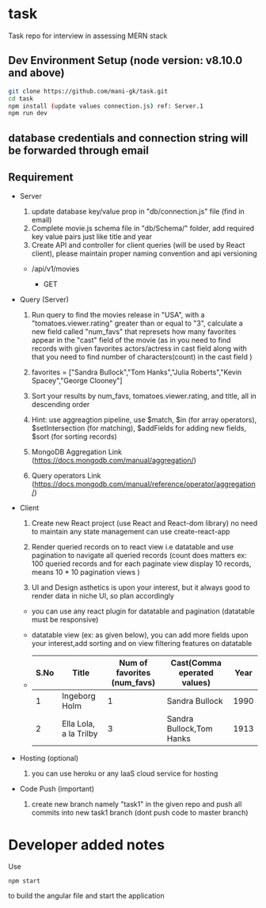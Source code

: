 # task

Task repo for interview in assessing MERN stack

## Dev Environment Setup (node version: v8.10.0 and above)

```sh
git clone https://github.com/mani-gk/task.git
cd task
npm install (update values connection.js) ref: Server.1
npm run dev
```

## database credentials and connection string will be forwarded through email

## Requirement

- Server

  1. update database key/value prop in "db/connection.js" file (find in email)
  2. Complete movie.js schema file in "db/Schema/" folder, add required key value pairs just like title and year
  3. Create API and controller for client queries (will be used by React client), please maintain proper naming convention and api versioning

  - /api/v1/movies

    - GET

- Query (Server)

  1. Run query to find the movies release in "USA", with a "tomatoes.viewer.rating" greater than or equal to "3", calculate a new field called "num_favs" that represets how many favorites appear in the "cast" field of the movie (as in you need to find records with given favorites actors/actress in cast field along with that you need to find number of characters(count) in the cast field )

  2. favorites = ["Sandra Bullock","Tom Hanks","Julia Roberts","Kevin Spacey","George Clooney"]

  3. Sort your results by num_favs, tomatoes.viewer.rating, and title, all in descending order

  4. Hint: use aggreagtion pipeline, use $match, $in (for array operators), $setIntersection (for matching), $addFields for adding new fields, \$sort (for sorting records)

  5. MongoDB Aggregation Link (https://docs.mongodb.com/manual/aggregation/)

  6. Query operators Link (https://docs.mongodb.com/manual/reference/operator/aggregation/)

- Client

  1. Create new React project (use React and React-dom library) no need to maintain any state management can use create-react-app

  2. Render queried records on to react view i.e datatable and use pagination to navigate all queried records (count does matters ex: 100 queried records and for each paginate view display 10 records, means 10 \* 10 pagination views )

  3. UI and Design asthetics is upon your interest, but it always good to render data in niche UI, so plan accordingly

  - you can use any react plugin for datatable and pagination (datatable must be responsive)

  - datatable view (ex: as given below), you can add more fields upon your interest,add sorting and on view filtering features on datatable

  - | S.No | Title                  | Num of favorites (num_favs) | Cast(Comma eperated values) | Year |
    | ---- | ---------------------- | --------------------------- | --------------------------- | ---- |
    | 1    | Ingeborg Holm          | 1                           | Sandra Bullock              | 1990 |
    | 2    | Ella Lola, a la Trilby | 3                           | Sandra Bullock,Tom Hanks    | 1913 |

- Hosting (optional)

  1. you can use heroku or any IaaS cloud service for hosting

- Code Push (important)

  1. create new branch namely "task1" in the given repo and push all commits into new task1 branch (dont push code to master branch)



# Developer added notes

Use 
```
npm start
```
to build the angular file and start the application